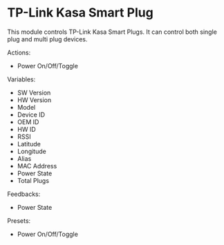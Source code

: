 # TP-Link Kasa Smart Plug

This module controls TP-Link Kasa Smart Plugs. It can control both single plug and multi plug devices.

Actions:

* Power On/Off/Toggle

Variables:

* SW Version
* HW Version
* Model
* Device ID
* OEM ID
* HW ID
* RSSI
* Latitude
* Longitude
* Alias
* MAC Address
* Power State
* Total Plugs

Feedbacks:

* Power State

Presets:

* Power On/Off/Toggle